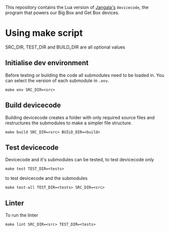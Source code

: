 This repository contains the Lua version of [Jangala's](https://www.janga.la) `devicecode`, the
program that powers our Big Box and Get Box devices.

# Using make script
SRC_DIR, TEST_DIR and BUILD_DIR are all optional values
## Initialise dev environment
Before testing or building the code all submodules need to be loaded in. You can select
the version of each submodule in `.env`.
```
make env SRC_DIR=<src>
```

## Build devicecode
Building devicecode creates a folder with only required source files and restructures the submodules
to make a simpler file structure.
```
make build SRC_DIR=<src> BUILD_DIR=<build>
```

## Test devicecode
Devicecode and it's submodules can be tested, to test devicecode only
```
make test TEST_DIR=<tests>
```
to test devicecode and the submodules
```
make test-all TEST_DIR=<tests> SRC_DIR=<src>
```

## Linter
To run the linter
```
make lint SRC_DIR=<src> TEST_DIR=<tests>
```
